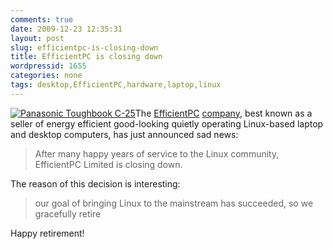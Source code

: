 ```yaml
---
comments: true
date: 2009-12-23 12:35:31
layout: post
slug: efficientpc-is-closing-down
title: EfficientPC is closing down
wordpressid: 1655
categories: none
tags: desktop,EfficientPC,hardware,laptop,linux
---
```


[![Panasonic Toughbook C-25](http://farm3.static.flickr.com/2285/1558750896_bf935a0de8_t.jpg)](http://www.flickr.com/photos/mloskot/1558750896/)The [EfficientPC](http://www.efficientpc.co.uk/) [company](http://twitter.com/efficientpc), best known as a seller of energy efficient good-looking quietly operating Linux-based laptop and desktop computers, has just announced sad news:





> After many happy years of service to the Linux community, EfficientPC Limited is closing down.





The reason of this decision is interesting:





> our goal of bringing Linux to the mainstream has succeeded, so we gracefully retire





Happy retirement!
